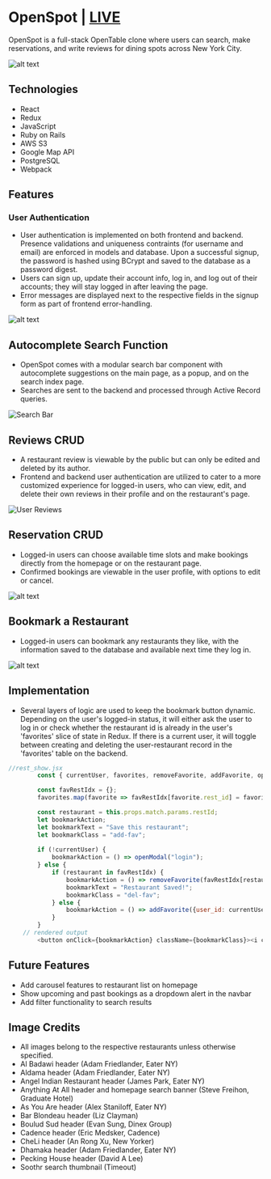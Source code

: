 # OpenSpot | [LIVE](https://openspot-aa.herokuapp.com)

OpenSpot is a full-stack OpenTable clone where users can search, make reservations, and write reviews for dining spots across New York City.

![alt text](./app/assets/images/openspot_intro.gif)

## Technologies
- React
- Redux
- JavaScript
- Ruby on Rails
- AWS S3
- Google Map API
- PostgreSQL
- Webpack

## Features

### User Authentication
- User authentication is implemented on both frontend and backend. Presence validations and uniqueness contraints (for username and email) are enforced in models and database. Upon a successful signup, the password is hashed using BCrypt and saved to the database as a password digest.
- Users can sign up, update their account info, log in, and log out of their accounts; they will stay logged in after leaving the page.
- Error messages are displayed next to the respective fields in the signup form as part of frontend error-handling.

![alt text](./app/assets/images/signup.png)

## Autocomplete Search Function
- OpenSpot comes with a modular search bar component with autocomplete suggestions on the main page, as a popup, and on the search index page. 
- Searches are sent to the backend and processed through Active Record queries. 

![Search Bar](./app/assets/images/auto2.gif)

## Reviews CRUD
- A restaurant review is viewable by the public but can only be edited and deleted by its author.
- Frontend and backend user authentication are utilized to cater to a more customized experience for logged-in users, who can view, edit, and delete their own reviews in their profile and on the restaurant's page.

![User Reviews](./app/assets/images/review.png)

## Reservation CRUD
- Logged-in users can choose available time slots and make bookings directly from the homepage or on the restaurant page.
- Confirmed bookings are viewable in the user profile, with options to edit or cancel.

![alt text](./app/assets/images/booking.gif)

## Bookmark a Restaurant
- Logged-in users can bookmark any restaurants they like, with the information saved to the database and available next time they log in.

![alt text](./app/assets/images/fav2.gif)

## Implementation
- Several layers of logic are used to keep the bookmark button dynamic. Depending on the user's logged-in status, it will either ask the user to log in or check whether the restaurant id is already in the user's 'favorites' slice of state in Redux. If there is a current user, it will toggle between creating and deleting the user-restaurant record in the 'favorites' table on the backend.

```js
//rest_show.jsx
        const { currentUser, favorites, removeFavorite, addFavorite, openModal } = this.props;

        const favRestIdx = {};
        favorites.map(favorite => favRestIdx[favorite.rest_id] = favorite.id);

        const restaurant = this.props.match.params.restId;
        let bookmarkAction;
        let bookmarkText = "Save this restaurant";
        let bookmarkClass = "add-fav";
        
        if (!currentUser) {
            bookmarkAction = () => openModal("login");
        } else {
            if (restaurant in favRestIdx) {
                bookmarkAction = () => removeFavorite(favRestIdx[restaurant]);
                bookmarkText = "Restaurant Saved!";
                bookmarkClass = "del-fav";
            } else {
                bookmarkAction = () => addFavorite({user_id: currentUser.id, rest_id: restaurant});
            }
        }
    // rendered output
        <button onClick={bookmarkAction} className={bookmarkClass}><i className="fas fa-bookmark"></i>{bookmarkText}</button>
```

## Future Features
- Add carousel features to restaurant list on homepage
- Show upcoming and past bookings as a dropdown alert in the navbar
- Add filter functionality to search results

## Image Credits

- All images belong to the respective restaurants unless otherwise specified.
- Al Badawi header (Adam Friedlander, Eater NY)
- Aldama header (Adam Friedlander, Eater NY)
- Angel Indian Restaurant header (James Park, Eater NY)
- Anything At All header and homepage search banner (Steve Freihon, Graduate Hotel)
- As You Are header (Alex Staniloff, Eater NY)
- Bar Blondeau header (Liz Clayman)
- Boulud Sud header (Evan Sung, Dinex Group)
- Cadence header (Eric Medsker, Cadence)
- CheLi header (An Rong Xu, New Yorker)
- Dhamaka header (Adam Friedlander, Eater NY)
- Pecking House header (David A Lee)
- Soothr search thumbnail (Timeout)
